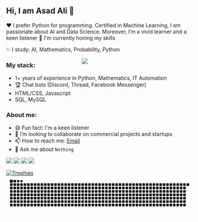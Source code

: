 <!--
**taozhi8833998/taozhi8833998** is a ✨ _special_ ✨ repository because its `README.md` (this file) appears on your GitHub profile.

Here are some ideas to get you started:

- 🔭 I’m currently working on ...
- 🌱 I’m currently learning ...
- 👯 I’m looking to collaborate on ...
- 🤔 I’m looking for help with ...
- 💬 Ask me about ...
- 📫 How to reach me: ...
- 😄 Pronouns: ...
- ⚡ Fun fact: ...
-->

## Hi, I am Asad Ali 👋
❤️ I prefer Python for programming. Certified in Machine Learning, I am passionate about AI and Data Science. Moreover, I’m a vivid learner and a keen listener
🤔 I'm currently honing my skills

✨ I study: AI, Mathematics, Probability, Python

<img align="right" src="https://octodex.github.com/images/welcometocat.png" width="300">

### My stack:
- 1+ years of experience in Python, Mathematics, IT Automation
- 🏆 Chat bots (Discord, Thread, Facebook Messenger)
- HTML/CSS, Javascript
- SQL, MySQL

### About me:
- 😄 Fun fact: I'm a keen listener
- 🔭 I’m looking to collaborate on commercial projects and startups
- 📫 How to reach me: [Email](aliasad2388@gmail.com)
- 💬 Ask me about `Nothing`
<div>
  <img width="440px" src="https://github-readme-stats.vercel.app/api?username=A-sad-ali&show_icons=true&theme=onedark">
  <img width="385px" src="https://github-readme-stats.anuraghazra1.vercel.app/api/top-langs/?username=A-sad-ali&layout=compact&theme=onedark" />
  <img width="440px" src="https://github-readme-activity-graph.vercel.app/graph?username=A-sad-ali&theme=github">
  <img width="385px" src="https://github-readme-streak-stats.herokuapp.com/?user=A-sad-ali&theme=onedark" />
</div>

[![Trophies](https://github-profile-trophy.vercel.app/?username=taozhi8833998&theme=onedark)](https://github.com/ryo-ma/github-profile-trophy)
![Snake animation](https://raw.githubusercontent.com/A-sad-ali/A-sad-ali/output/github-contribution-grid-snake-dark.svg)
